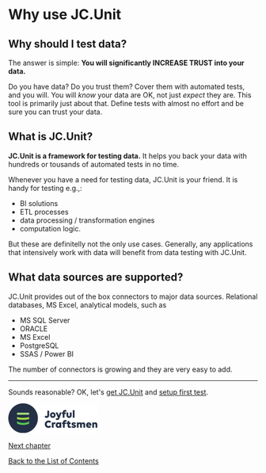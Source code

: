 # Why use JC.Unit

## Why should I test data?

The answer is simple: **You will significantly INCREASE TRUST into your data.**

Do you have data? Do you trust them? Cover them with automated tests, and you will. You will *know* your data are OK, not just *expect* they are. This tool is primarily just about that. Define tests with almost no effort and be sure you can trust your data.

## What is JC.Unit?

**JC.Unit is a framework for testing data.** It helps you back your data with hundreds or tousands of automated tests in no time. 

Whenever you have a need for testing data, JC.Unit is your friend. It is handy for testing e.g.,:

* BI solutions
* ETL processes
* data processing / transformation engines
* computation logic.

But these are definitelly not the only use cases. Generally, any applications that intensively work with data will benefit from data testing with JC.Unit.

## What data sources are supported?
JC.Unit provides out of the box connectors to major data sources. Relational databases, MS Excel, analytical models, such as

* MS SQL Server 
* ORACLE 
* MS Excel
* PostgreSQL
* SSAS / Power BI

The number of connectors is growing and they are very easy to add.

-----------------------

Sounds reasonable? OK, let's [get JC.Unit](get-jc-unit) and [setup first test](create-first-test).


![Logo](Images/media/jclogo.png)

[Next chapter](2-0-prerequisites)

[Back to the List of Contents](0-0-list-of-contents)  

